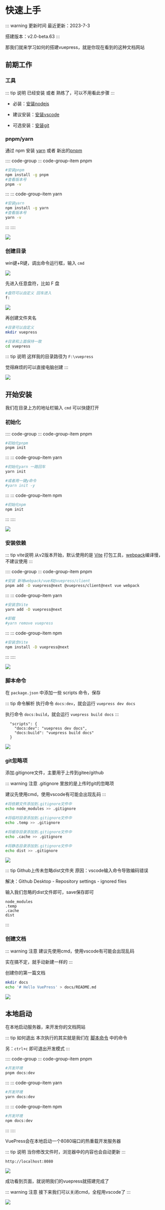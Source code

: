 # 快速上手

::: warning 更新时间
最近更新：2023-7-3

搭建版本：v2.0-beta.63
:::

那我们就来学习如何的搭建vuepress，就是你现在看到的这种文档网站


## 前期工作

### 工具

::: tip 说明
已经安装 或者 熟练了，可以不用看此步骤
:::

* 必装：[安装nodejs](https://yiov.github.io/website/nodejs#window%E5%AE%89%E8%A3%85)


* 建议安装：[安装vscode](https://yiov.github.io/daily/VSCode/)


* 可选安装：[安装git](https://yiov.github.io/daily/git)



### pnpm/yarn

通过 npm 安装 [yarn](https://www.yarnpkg.cn/) 或者 新出的[pnpm](https://pnpm.io/zh/)


:::: code-group
::: code-group-item pnpm
```sh
#安装pnpm
npm install -g pnpm
#查看版本号
pnpm -v
```
:::
::: code-group-item yarn
```sh
#安装yarn
npm install -g yarn
#查看版本号
yarn -v
```
:::
::::

![](./vuepress-02.png)



### 创建目录

win键+R键，调出命令运行框，输入 `cmd`

![](./vuepress-03.png)


先进入任意盘符，比如 F 盘

```sh
#盘符可以自定义 回车进入
f:
```

![](./vuepress-04.png)


再创建文件夹名


```sh
#目录可以自定义
mkdir vuepress

#目录和上面保持一致
cd vuepress
```

::: tip 说明
这样我的目录路径为 `F:\vuepress`

觉得麻烦的可以直接电脑创建
:::




![](./vuepress-05.png)




## 开始安装

我们在目录上方的地址栏输入 `cmd` 可以快捷打开

### 初始化

:::: code-group
::: code-group-item pnpm
```sh
#初始化pnpm
pnpm init
```
:::
::: code-group-item yarn
```sh
#初始化yarn 一路回车
yarn init

#或者用一键y命令
#yarn init -y
```
:::
::: code-group-item npm
```sh
#初始化npm
npm init
```
:::
::::


![](./vuepress-06.png)



### 安装依赖

::: tip vite说明
从v2版本开始，默认使用的是 [Vite](https://vitejs.dev/) 打包工具，[webpack](https://webpack.js.org/)编译慢，不建议使用
:::


:::: code-group
::: code-group-item pnpm
```sh
#安装 新增webpack/vue和@vuepress/client
pnpm add -D vuepress@next @vuepress/client@next vue webpack
```
:::
::: code-group-item yarn
```sh
#安装含Vite
yarn add -D vuepress@next

#卸载
#yarn remove vuepress
```
:::
::: code-group-item npm
```sh
#安装含Vite
npm install -D vuepress@next
```
:::
::::


![](./vuepress-07.png)


### 脚本命令

在 `package.json` 中添加一些 scripts 命令，保存

::: tip 命令解析
执行命令 `docs:dev`，就会运行 `vuepress dev docs`

执行命令 `docs:build`，就会运行 `vuepress build docs`
:::

```json{2-3}
  "scripts": {
    "docs:dev": "vuepress dev docs",
    "docs:build": "vuepress build docs"
  }
```

![](./vuepress-08.png)


### git忽略项

添加.gitignore文件，主要用于上传到gitee/github

::: warning 注意
.gitignore 里放的是上传时git的忽略项

建议先使用cmd，使用vscode有可能会出现乱码
:::

```sh
#将依赖文件添加到.gitignore文件中
echo node_modules >> .gitignore

#将临时目录添加到.gitignore文件中
echo .temp >> .gitignore

#将缓存目录添加到.gitignore文件中
echo .cache >> .gitignore

#将静态目录添加到.gitignore文件中
echo dist >> .gitignore
```
![](./vuepress-09.png)


::: tip Github上传未忽略dist文件夹
原因：vscode输入命令导致编码错误

解决：Github Desktop - Repository settings - ignored files

输入我们忽略的dist文件即可，save保存即可

```
node_modules
.temp
.cache
dist
```
:::




### 创建文档

::: warning 注意
建议先使用cmd，使用vscode有可能会出现乱码

实在搞不定，就手动新建一样的
:::

创建你的第一篇文档

```sh
mkdir docs
echo '# Hello VuePress' > docs/README.md
```


![](./vuepress-10.png)



## 本地启动

在本地启动服务器，来开发你的文档网站

::: tip 如何退出
本次执行的其实就是我们在 [脚本命令](#脚本命令) 中的命令

另：`ctrl+c` 即可退出开发模式
:::



:::: code-group
::: code-group-item pnpm
```sh
#开发环境
pnpm docs:dev
```
:::
::: code-group-item yarn
```sh
#开发环境
yarn docs:dev
```
:::
::: code-group-item npm
```sh
#开发环境
npm docs:dev
```
:::
::::

VuePress会在本地启动一个8080端口的热重载开发服务器

::: tip 说明
当你修改文件时，浏览器中的内容也会自动更新
:::

`http://localhost:8080`

![](./vuepress-11.png)

成功看到页面，就说明我们的vuepress就搭建完成了

::: warning 注意
接下来我们可以关闭cmd，全程用vscode了
:::

![](./vuepress-12.png)

